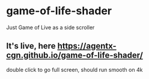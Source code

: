 # game-of-life-shader
Just Game of Live as a side scroller

## It's live, here https://agentx-cgn.github.io/game-of-life-shader/
double click to go full screen, should run smooth on 4k